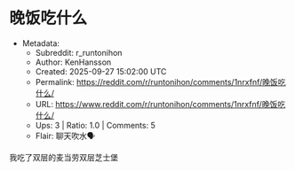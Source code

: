 # 晚饭吃什么

- Metadata:
  - Subreddit: r_runtonihon
  - Author: KenHansson
  - Created: 2025-09-27 15:02:00 UTC
  - Permalink: https://reddit.com/r/runtonihon/comments/1nrxfnf/晚饭吃什么/
  - URL: https://www.reddit.com/r/runtonihon/comments/1nrxfnf/晚饭吃什么/
  - Ups: 3 | Ratio: 1.0 | Comments: 5
  - Flair: 聊天吹水🗣️


我吃了双层的麦当劳双层芝士堡

